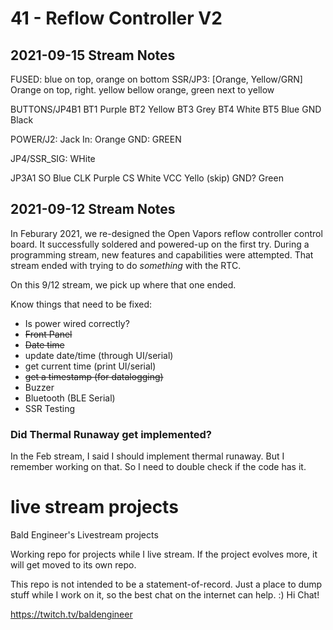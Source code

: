 # 41 - Reflow Controller V2


## 2021-09-15 Stream Notes
FUSED: blue on top, orange on bottom
SSR/JP3: 
[Orange, Yellow/GRN] Orange on top, right. yellow bellow orange, green next to yellow

BUTTONS/JP4B1
BT1 Purple
BT2 Yellow
BT3 Grey
BT4 White
BT5 Blue
GND Black


POWER/J2:
Jack In: Orange
GND: GREEN

JP4/SSR_SIG: WHite


JP3A1
SO Blue
CLK Purple
CS White
VCC Yello
(skip)
GND? Green


## 2021-09-12 Stream Notes
In Feburary 2021, we re-designed the Open Vapors reflow controller control board. It successfully soldered and powered-up on the first try. During a programming stream, new features and capabilities were attempted. That stream ended with trying to do *something* with the RTC.

On this 9/12 stream, we pick up where that one ended. 

Know things that need to be fixed:
* Is power wired correctly?
* ~~Front Panel~~
* ~~Date time~~
 * update date/time (through UI/serial)
 * get current time (print UI/serial)
 * ~~get a timestamp (for datalogging)~~
* Buzzer
* Bluetooth (BLE Serial)
* SSR Testing

### Did Thermal Runaway get implemented?
In the Feb stream, I said I should implement thermal runaway. But I remember working on that. So I need to double check if the code has it.

# live stream projects
 Bald Engineer's Livestream projects

Working repo for projects while I live stream. If the project evolves more, it will get moved to its own repo.

This repo is not intended to be a statement-of-record. Just a place to dump stuff while I work on it, so the best chat on the internet can help. :) Hi Chat!

https://twitch.tv/baldengineer